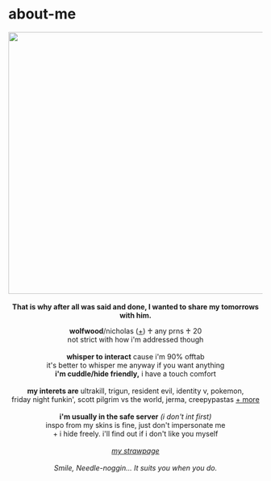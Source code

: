 # about-me
<p align="center">
  <img src="https://i.imgur.com/XsxW7vE.jpeg" width="520px">
  <br><br><b>That is why after all was said and done, I wanted to share my tomorrows with him.</b>
  </p>
<p align="center">
  <b>wolfwood</b>/nicholas (<a href="https://en.pronouns.page/@vashwood-">+</a>) ♰ any prns ♰ 20
  <br>not strict with how i'm addressed though
  <br><br>
<b>whisper to interact</b> cause i'm 90% offtab
<br>it's better to whisper me anyway if you want anything
<br><b>i'm cuddle/hide friendly,</b> i have a touch comfort
<br><br>
<b>my interets are</b>
ultrakill, trigun, resident evil, identity v, pokemon,
<br>friday night funkin', scott pilgrim vs the world, jerma, creepypastas <a href="https://rentry.co/wolfwood_">+ more</a>
<br><br><b>i'm usually in the safe server</b> <i>(i don't int first)</i>
  <br> inspo from my skins is fine, just don't impersonate me
<br>+ i hide freely. i'll find out if i don't like you myself
<br><br><i><a href="https://mindflayer.straw.page">my strawpage</a></i>
<br>
<br><i>Smile, Needle-noggin... It suits you when you do.</i>
</p>
